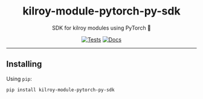 <h1 align="center">kilroy-module-pytorch-py-sdk</h1>

<div align="center">

SDK for kilroy modules using PyTorch 🧰

[![Tests](https://github.com/kilroybot/kilroy-module-pytorch-py-sdk/actions/workflows/test-multiplatform.yml/badge.svg)](https://github.com/kilroybot/kilroy-module-pytorch-py-sdk/actions/workflows/test-multiplatform.yml)
[![Docs](https://github.com/kilroybot/kilroy-module-pytorch-py-sdk/actions/workflows/docs.yml/badge.svg)](https://github.com/kilroybot/kilroy-module-pytorch-py-sdk/actions/workflows/docs.yml)

</div>

---

## Installing

Using `pip`:

```sh
pip install kilroy-module-pytorch-py-sdk
```
